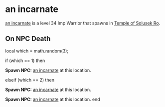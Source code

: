 # an incarnate



[an incarnate](/npc/80005) is a level 34 Imp Warrior that spawns in [Temple of Solusek Ro](/zone/80).



## On NPC Death

local which = math.random(3);



if  (which == 1) then


**Spawn NPC:**  [an incarnate](/npc/80005) at this location.

elseif (which == 2) then


**Spawn NPC:**  [an incarnate](/npc/80005) at this location.


**Spawn NPC:**  [an incarnate](/npc/80005) at this location.
end
